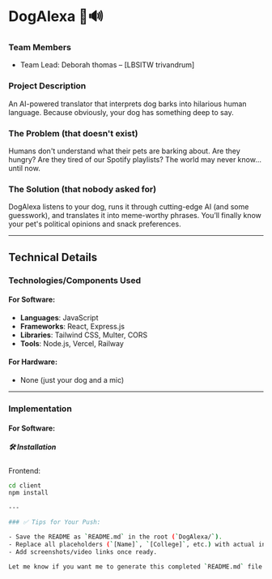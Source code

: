 # DogAlexa 🐶🔊


### Team Members  
- Team Lead: Deborah thomas – [LBSITW trivandrum]  


### Project Description  
An AI-powered translator that interprets dog barks into hilarious human language. Because obviously, your dog has something deep to say.

### The Problem (that doesn't exist)  
Humans don't understand what their pets are barking about. Are they hungry? Are they tired of our Spotify playlists? The world may never know... until now.

### The Solution (that nobody asked for)  
DogAlexa listens to your dog, runs it through cutting-edge AI (and some guesswork), and translates it into meme-worthy phrases. You’ll finally know your pet's political opinions and snack preferences.

---

## Technical Details

### Technologies/Components Used

#### For Software:
- **Languages**: JavaScript  
- **Frameworks**: React, Express.js  
- **Libraries**: Tailwind CSS, Multer, CORS  
- **Tools**: Node.js, Vercel, Railway  

#### For Hardware:
- None (just your dog and a mic)

---

### Implementation

#### For Software:

##### 🛠 Installation

Frontend:
```bash
cd client
npm install

---

### ✅ Tips for Your Push:

- Save the README as `README.md` in the root (`DogAlexa/`).
- Replace all placeholders (`[Name]`, `[College]`, etc.) with actual info.
- Add screenshots/video links once ready.

Let me know if you want me to generate this completed `README.md` file for you directly.

